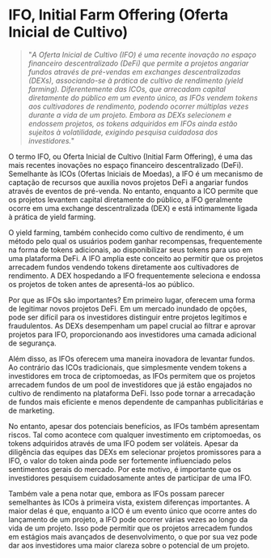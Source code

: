 # IFO, Initial Farm Offering (Oferta Inicial de Cultivo)

>"*A Oferta Inicial de Cultivo (IFO) é uma recente inovação no espaço financeiro descentralizado (DeFi) que permite a projetos angariar fundos através de pré-vendas em exchanges descentralizadas (DEXs), associando-se à prática de cultivo de rendimento (yield farming). Diferentemente das ICOs, que arrecadam capital diretamente do público em um evento único, as IFOs vendem tokens aos cultivadores de rendimento, podendo ocorrer múltiplas vezes durante a vida de um projeto. Embora as DEXs selecionem e endossem projetos, os tokens adquiridos em IFOs ainda estão sujeitos à volatilidade, exigindo pesquisa cuidadosa dos investidores.*"

O termo IFO, ou Oferta Inicial de Cultivo (Initial Farm Offering), é uma das mais recentes inovações no espaço financeiro descentralizado (DeFi). Semelhante às ICOs (Ofertas Iniciais de Moedas), a IFO é um mecanismo de captação de recursos que auxilia novos projetos DeFi a angariar fundos através de eventos de pré-venda. No entanto, enquanto a ICO permite que os projetos levantem capital diretamente do público, a IFO geralmente ocorre em uma exchange descentralizada (DEX) e está intimamente ligada à prática de yield farming.

O yield farming, também conhecido como cultivo de rendimento, é um método pelo qual os usuários podem ganhar recompensas, frequentemente na forma de tokens adicionais, ao disponibilizar seus tokens para uso em uma plataforma DeFi. A IFO amplia este conceito ao permitir que os projetos arrecadem fundos vendendo tokens diretamente aos cultivadores de rendimento. A DEX hospedando a IFO frequentemente seleciona e endossa os projetos de token antes de apresentá-los ao público.

Por que as IFOs são importantes? Em primeiro lugar, oferecem uma forma de legitimar novos projetos DeFi. Em um mercado inundado de opções, pode ser difícil para os investidores distinguir entre projetos legítimos e fraudulentos. As DEXs desempenham um papel crucial ao filtrar e aprovar projetos para IFO, proporcionando aos investidores uma camada adicional de segurança.

Além disso, as IFOs oferecem uma maneira inovadora de levantar fundos. Ao contrário das ICOs tradicionais, que simplesmente vendem tokens a investidores em troca de criptomoedas, as IFOs permitem que os projetos arrecadem fundos de um pool de investidores que já estão engajados no cultivo de rendimento na plataforma DeFi. Isso pode tornar a arrecadação de fundos mais eficiente e menos dependente de campanhas publicitárias e de marketing.

No entanto, apesar dos potenciais benefícios, as IFOs também apresentam riscos. Tal como acontece com qualquer investimento em criptomoedas, os tokens adquiridos através de uma IFO podem ser voláteis. Apesar da diligência das equipes das DEXs em selecionar projetos promissores para a IFO, o valor do token ainda pode ser fortemente influenciado pelos sentimentos gerais do mercado. Por este motivo, é importante que os investidores pesquisem cuidadosamente antes de participar de uma IFO.

Também vale a pena notar que, embora as IFOs possam parecer semelhantes às ICOs à primeira vista, existem diferenças importantes. A maior delas é que, enquanto a ICO é um evento único que ocorre antes do lançamento de um projeto, a IFO pode ocorrer várias vezes ao longo da vida de um projeto. Isso pode permitir que os projetos arrecadem fundos em estágios mais avançados de desenvolvimento, o que por sua vez pode dar aos investidores uma maior clareza sobre o potencial de um projeto.
